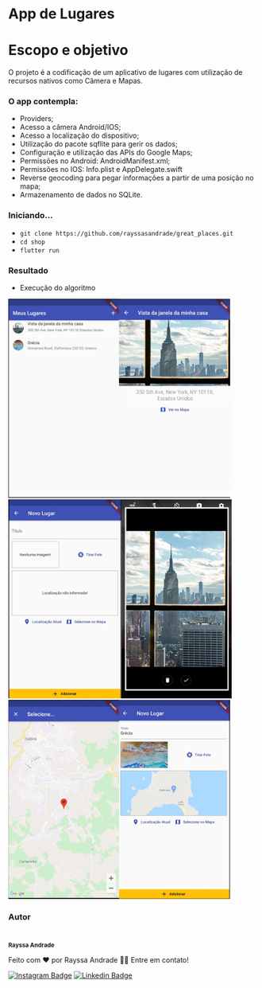 # App de Lugares

# Escopo e objetivo

O projeto é a codificação de um aplicativo de lugares com utilização de recursos nativos como Câmera e Mapas.

### O app contempla:
- Providers;
- Acesso a câmera Android/IOS;
- Acesso a localização do dispositivo;
- Utilização do pacote sqflite para gerir os dados;
- Configuração e utilização das APIs do Google Maps;
- Permissões no Android: AndroidManifest.xml;
- Permissões no IOS: Info.plist e AppDelegate.swift
- Reverse geocoding para pegar informações a partir de uma posição no mapa;
- Armazenamento de dados no SQLite.

### Iniciando...

- `git clone https://github.com/rayssasandrade/great_places.git`
- `cd shop`
- `flutter run`

### Resultado

- Execução do algoritmo 
  
<img src="assets/images/places.png" alt="camera" height="400em" /><img src="/assets/images/details.png" alt="detalhes" height="400em" /><img src="/assets/images/form.jpg" alt="fomrulário" height="400em" /><img src="/assets/images/camera.png" alt="camera" height="400em" /><img src="/assets/images/map.jpg" alt="map" height="400em" /><img src="/assets/images/select.jpg" alt="selecionado" height="400em" />

### Autor

<a href="#">
 <img style="border-radius: 50%;" src="https://media-exp1.licdn.com/dms/image/C4D03AQGc_Ovg7ftTrw/profile-displayphoto-shrink_800_800/0/1600526654859?e=1643241600&v=beta&t=k16wL6TdDuM4mXYy2s1TjJUmq5pTqgA5bOllODvQSBs" width="100px;" alt=""/>
<br />
<sub><b>Rayssa Andrade</b></sub></a>

Feito com ❤️ por Rayssa Andrade 👋🏽 Entre em contato!

[![Instagram Badge](https://img.shields.io/badge/Instagram-E4405F?style=for-the-badge&logo=instagram&logoColor=white)](https://www.instagram.com/rayssa_s.andrade)
[![Linkedin Badge](https://img.shields.io/badge/LinkedIn-0077B5?style=for-the-badge&logo=linkedin&logoColor=white)](https://www.linkedin.com/in/rayssa-andrade-7785041a3)
